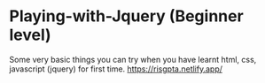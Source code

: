 # Playing-with-Jquery (Beginner level) 
Some very basic things you can try when you have learnt html, css, javascript (jquery) for first time.
https://risgpta.netlify.app/









